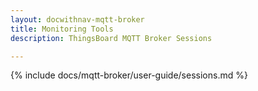 ```yaml
---
layout: docwithnav-mqtt-broker
title: Monitoring Tools
description: ThingsBoard MQTT Broker Sessions

---
```


{% include docs/mqtt-broker/user-guide/sessions.md %}
